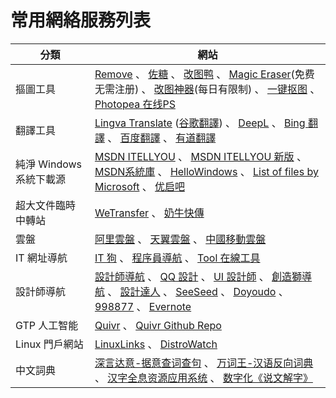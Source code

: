 # 常用網絡服務列表

| 分類 | 網站 |
|---|---|
| 摳圖工具 | [Remove](https://www.remove.bg/zh/upload) 、 [佐糖](https://picwish.cn) 、 [改图鸭](https://www.gaituya.com/koutu/) 、 [Magic Eraser](https://magicstudio.com/zh/magiceraser)(免费无需注册) 、 [改图神器](https://img.logosc.cn/remove-bg)(每日有限制) 、 [一键抠图](https://www.yijiankoutu.com/) 、 [Photopea 在线PS](https://www.photopea.com) |
| 翻譯工具 | [Lingva Translate](https://lingva.ml) ([谷歌翻譯](https://github.com/thedaviddelta/lingva-translate)) 、 [DeepL](https://www.deepl.com/) 、 [Bing 翻譯](https://cn.bing.com/translator) 、 [百度翻譯](https://fanyi.baidu.com) 、 [有道翻譯](https://fanyi.youdao.com)         |
| 純淨 Windows 系統下載源 | [MSDN ITELLYOU](https://msdn.itellyou.cn/) 、 [MSDN ITELLYOU 新版](https://next.itellyou.cn/) 、 [MSDN系統庫](https://www.xitongku.com/) 、 [HelloWindows](https://hellowindows.cn/) 、 [List of files by Microsoft](https://files.rg-adguard.net/) 、 [优启吧](https://www.uqiba.com)   |
| 超大文件臨時中轉站 | [WeTransfer](https://wetransfer.com/) 、 [奶牛快傳](https://cowtransfer.com)   |
| 雲盤 | [阿里雲盤](https://www.aliyundrive.com/) 、 [天翼雲盤](https://cloud.189.cn/) 、 [中國移動雲盤](https://yun.139.com)  |
| IT 網址導航 | [IT 狗](https://it-gou.com) 、 [程序員導航](http://cxysite.com) 、 [Tool 在線工具](https://tool.lu) |
| 設計師導航 | [設計師導航](https://hao.uisdc.com) 、 [QQ 設計](https://idesign.qq.com/) 、 [UI 設計師](http://so.uigreat.com) 、 [創造獅導航](https://chuangzaoshi.com) 、 [設計達人](http://hao.shejidaren.com) 、 [SeeSeed](https://www.seeseed.com) 、 [Doyoudo](http://doyoudo.com/resources) 、 [998877](https://www.998877.com.cn) 、 [Evernote](https://www.evernote.design/) |
| GTP 人工智能  | [Quivr](https://www.quivr.app/) 、 [Quivr Github Repo](https://github.com/StanGirard/quivr/)  |
| Linux 門戶網站 | [LinuxLinks](https://www.linuxlinks.com/) 、 [DistroWatch](https://distrowatch.com)  |
| 中文詞典  | [深言达意-据意查词查句](https://www.shenyandayi.com) 、 [万词王-汉语反向词典](https://wantwords.net) 、 [汉字全息资源应用系统](https://qxk.bnu.edu.cn/) 、 [数字化《说文解字》](https://szsw.bnu.edu.cn)  |


